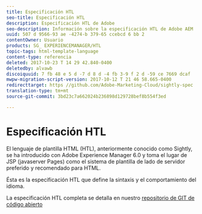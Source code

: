 ```yaml
---
title: Especificación HTL
seo-title: Especificación HTL
description: Especificación HTL de Adobe
seo-description: Información sobre la especificación HTL de Adobe AEM
uuid: 507 d 9566-93 ae -4274-b 379-65 ccebcd 6 bb 2
contentOwner: Usuario
products: SG_ EXPERIENCEMANAGER/HTL
topic-tags: html-template-language
content-type: referencia
deleted: 2017-10-23 T 14 29 42.840-0400
deletedby: alvawb
discoiquuid: 7 fb 48 e 5 d -7 d 8 d -4 fb 3-9 f 2 d -59 ce 7669 dcaf
mwpw-migration-script-version: 2017-10-12 T 21 46 58.665-0400
redirecttarget: https //github.com/Adobe-Marketing-Cloud/sightly-spec
translation-type: tm+mt
source-git-commit: 3bd23c7a662024b236898d129728bef8b554f3ed

---
```



# Especificación HTL

El lenguaje de plantilla HTML (HTL), anteriormente conocido como Sightly, se ha introducido con Adobe Experience Manager 6.0 y toma el lugar de JSP (javaserver Pages) como el sistema de plantilla de lado de servidor preferido y recomendado para HTML.

Ésta es la especificación HTL que define la sintaxis y el comportamiento del idioma.

La especificación HTL completa se detalla en nuestro [repositorio de GIT de código abierto](https://github.com/adobe/htl-spec)
